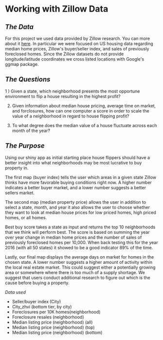 # **Working with Zillow Data** #

## _The Data_ ##

For this project we used data provided by Zillow research. You can more about it [here](https://www.zillow.com/research/data/). In particular we were focused on US housing data regarding median home prices,
Zillow's buyer/seller index, and sales of previously foreclosed homes. Since the Zillow datasets do not provide longitude/latitude coordinates we cross listed locations with Google's ggmap package.

## _The Questions_ ##
1 ) Given a state, which neighborhood presents the most opportune environment to flip a house resulting in the highest profit?

2) Given information about median house pricing, average time on market, and forclosures, how can one computer a score in order to scale the value of a neighborhood in regard to house flipping profit?

3) To what degree does the median value of a house fluctuate across each month of the year?

## _The Purpose_ ##
Using our shiny app as initial starting place house flippers should have a better insight into what neighborhoods may be most lucrative to buy property in.

The first map (buyer index) tells the user which areas in a given state Zillow thinks have more favorable buying conditions right now. A higher number indicates a better buyer market, and a lower number suggests a better sellers market.

The second map (median property price) allows the user in addition to select a state, month, and year it also allows the user to choose whether they want to look at median house prices for low priced homes, high priced homes, or all homes.

Best buy score takes a state as input and returns the top 10 neighborhoods that we think will perform best. The score is based on summing the year over year change in median home prices and the number of sales of previously foreclosed homes per 10,000. When back testing this for the year 2016 (with all 50 states) it showed to be a good indicator 89% of the time.

Lastly, our final map displays the average days on market for homes in the chosen state. A lower number suggests a higher amount of activity within the local real estate market. This could suggest either a potentially growing area or somewhere where there is too much of a supply shortage. We suggest that users conduct additional research to figure out which is the cause before buying a property.


_Data used_
* Seller/buyer index (City)
* City_zhvi (bottom tier, by city)
*	Foreclosures per 10K homes(neighborhood)
*	Foreclosure resales (neighborhood)
*	Median listing price (neighborhood) (all)
*	Median listing price (neighborhood) (top)
*	Median listing price (neighborhood) (bottom)
